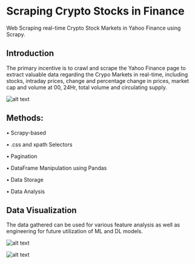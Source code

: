 # Scraping Crypto Stocks in Finance
Web Scraping real-time Crypto Stock Markets in Yahoo Finance using Scrapy.

## Introduction
The primary incentive is to crawl and scrape the Yahoo Finance page to extract valuable data regarding the Crypo Markets in real-time, including stocks, intraday prices, change and percentage change in prices, market cap and volume at 00, 24Hr, total volume and circulating supply. 

![alt text](https://github.com/shahriar-rahman/Scraping-Crypto-Stocks-in-Finance/blob/main/CryptoStock2/Graphs/Yahoo_Finance.PNG)

## Methods:
• Scrapy-based

• .css and xpath Selectors 

• Pagination 

• DataFrame Manipulation using Pandas

• Data Storage

• Data Analysis

## Data Visualization
The data gathered can be used for various feature analysis as well as engineering for future utilization of ML and DL models.

![alt text](https://github.com/shahriar-rahman/Scraping-Crypto-Stocks-in-Finance/blob/main/CryptoStock2/Graphs/market_values.png)

![alt text](https://github.com/shahriar-rahman/Scraping-Crypto-Stocks-in-Finance/blob/main/CryptoStock2/Graphs/price_fluctuations.png)

